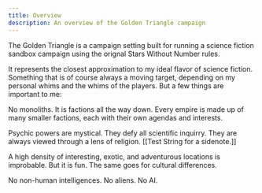 ```yaml
---
title: Overview
description: An overview of the Golden Triangle campaign
---
```

The Golden Triangle is a campaign setting built for running a science fiction sandbox campaign using the orignal Stars Without Number rules.

It represents the closest approximation to my ideal flavor of science fiction. Something that is of course always a moving target, depending on my personal whims and the whims of the players.
But a few things are important to me:

No monoliths. It is factions all the way down. Every empire is made up of many smaller factions, each with their own agendas and interests.

Psychic powers are mystical. They defy all scientific inquirry. They are always viewed through a lens of religion. [[Test String for a sidenote.]]

A high density of interesting, exotic, and adventurous locations is improbable. But it is fun. The same goes for cultural differences.

No non-human intelligences. No aliens. No AI. 

